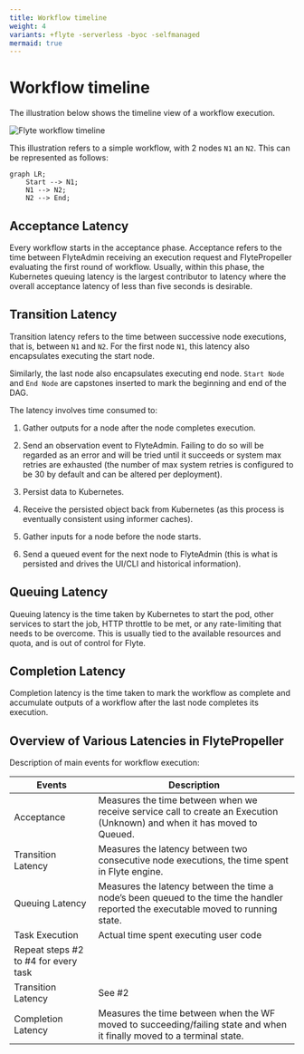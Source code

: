 ```yaml
---
title: Workflow timeline
weight: 4
variants: +flyte -serverless -byoc -selfmanaged
mermaid: true
---
```


# Workflow timeline

The illustration below shows the timeline view of a workflow execution.

![Flyte workflow timeline](/_static/images/architecture/workflow-timeline/flyte-workflow-timeline.svg)

This illustration refers to a simple workflow, with 2 nodes `N1` an `N2`. This can be represented as follows:

```mermaid
graph LR;
    Start --> N1;
    N1 --> N2;
    N2 --> End;
```

## Acceptance Latency

Every workflow starts in the acceptance phase.
Acceptance refers to the time between FlyteAdmin receiving an execution request and FlytePropeller evaluating the first round of workflow.
Usually, within this phase, the Kubernetes queuing latency is the largest contributor to latency where the overall acceptance latency of less than five seconds is desirable.

## Transition Latency

Transition latency refers to the time between successive node executions, that is, between `N1` and `N2`.
For the first node `N1`, this latency also encapsulates executing the start node.

Similarly, the last node also encapsulates executing end node.
`Start Node` and `End Node` are capstones inserted to mark the beginning and end of the DAG.

The latency involves time consumed to:

1. Gather outputs for a node after the node completes execution.

1. Send an observation event to FlyteAdmin.
   Failing to do so will be regarded as an error and will be tried until it succeeds or system max retries are exhausted (the number of max system retries is configured to be 30 by default and can be altered per deployment).

2. Persist data to Kubernetes.

3. Receive the persisted object back from Kubernetes (as this process is eventually consistent using informer caches).

4. Gather inputs for a node before the node starts.

5. Send a queued event for the next node to FlyteAdmin (this is what is persisted and drives the UI/CLI and historical information).

## Queuing Latency

Queuing latency is the time taken by Kubernetes to start the pod, other services to start the job, HTTP throttle to be met, or any rate-limiting that needs to be overcome. This is usually tied to the available resources and quota, and is out of control for Flyte.

## Completion Latency

Completion latency is the time taken to mark the workflow as complete and accumulate outputs of a workflow after the last node completes its execution.

## Overview of Various Latencies in FlytePropeller

Description of main events for workflow execution:

| Events | Description |
|-|-|
| Acceptance | Measures the time between when we receive service call to create an Execution (Unknown) and when it has moved to Queued. |
| Transition Latency | Measures the latency between two consecutive node executions, the time spent in Flyte engine. |
| Queuing Latency | Measures the latency between the time a node’s been queued to the time the handler reported the executable moved to running state. |
| Task Execution | Actual time spent executing user code |
| Repeat steps #2 to #4 for every task | |
| Transition Latency | See #2 |
| Completion Latency | Measures the time between when the WF moved to succeeding/failing state and when it finally moved to a terminal state. |

